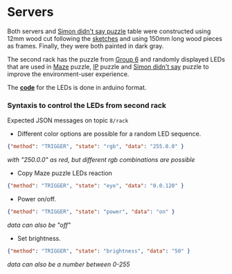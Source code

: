 # Servers

Both servers and [Simon didn't say puzzle](https://github.com/ubilab-escape/ai-server/tree/master/Puzzle%202%20Simon) table were constructed using 12mm wood cut following the [sketches](https://github.com/ubilab-escape/ai-server/blob/master/Servers%20%2B%20LEDs%20code/OSB-Platte%20Cutlist%20(12mm).pdf) and using 150mm long wood pieces as frames. Finally, they were both painted in dark gray.

The second rack has the puzzle from [Group 6](https://github.com/ubilab-escape/prototype) and randomly displayed LEDs that are used in [Maze](https://github.com/ubilab-escape/ai-server/tree/master/Puzzle%201%20Maze) puzzle, [IP](https://github.com/ubilab-escape/ai-server/tree/master/Puzzle%203%20IP/IP) puzzle and [Simon didn't say](https://github.com/ubilab-escape/ai-server/tree/master/Puzzle%202%20Simon) puzzle to improve the environment-user experience. 

The **[code](https://github.com/ubilab-escape/ai-server/tree/master/Servers%20%2B%20LEDs%20code/Sketch_4_SecondRack)** for the LEDs is done in arduino format.


### Syntaxis to control the LEDs from second rack

Expected JSON messages on topic `8/rack`

* Different color options are possible for a random LED sequence.
```json
{"method": "TRIGGER", "state": "rgb", "data": "255.0.0" }
```
_with "250.0.0" as red, but different rgb combinations are possible_

* Copy Maze puzzle LEDs reaction
```json
{"method": "TRIGGER", "state": "eye", "data": "0.0.120" }
```
* Power on/off.
```json
{"method": "TRIGGER", "state": "power", "data": "on" }
```
_data can also be "off"_

* Set brightness.
```json
{"method": "TRIGGER", "state": "brightness", "data": "50" }
```
_data can also be a number between 0-255_
